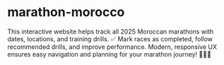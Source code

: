 # marathon-morocco
This interactive website helps track all 2025 Moroccan marathons with dates, locations, and training drills. ✅ Mark races as completed, follow recommended drills, and improve performance. Modern, responsive UX ensures easy navigation and planning for your marathon journey! 🏃‍♂️🔥
